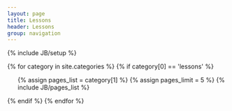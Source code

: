```yaml
---
layout: page
title: Lessons
header: Lessons
group: navigation
---
```

{% include JB/setup %}


{% for category in site.categories %} 
  {% if category[0] == 'lessons' %}
  <ul>
    {% assign pages_list = category[1] %}  
    {% assign pages_limit = 5 %}  
    {% include JB/pages_list %}
  </ul>
  {% endif %}
{% endfor %}

